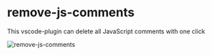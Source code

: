 # remove-js-comments
This vscode-plugin can delete all JavaScript comments with one click

![remove-js-comments](http://img.zhufengpeixun.com/remove-js-comments.png)